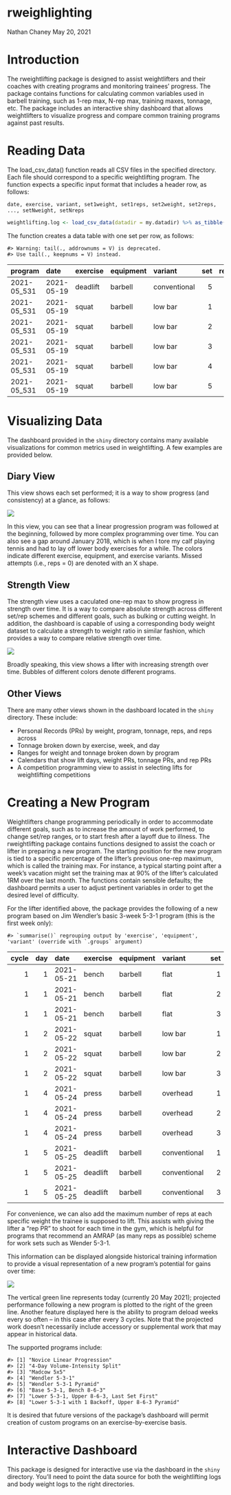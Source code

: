 rweighlighting
================
Nathan Chaney
May 20, 2021

# Introduction

The rweightlifting package is designed to assist weightlifters and their
coaches with creating programs and monitoring trainees’ progress. The
package contains functions for calculating common variables used in
barbell training, such as 1-rep max, N-rep max, training maxes, tonnage,
etc. The package includes an interactive shiny dashboard that allows
weightlifters to visualize progress and compare common training programs
against past results.

# Reading Data

The load\_csv\_data() function reads all CSV files in the specified
directory. Each file should correspond to a specific weightlifting
program. The function expects a specific input format that includes a
header row, as follows:

`date, exercise, variant, set1weight, set1reps, set2weight, set2reps,
..., setNweight, setNreps`

``` r
weightlifting.log <- load_csv_data(datadir = my.datadir) %>% as_tibble()
```

The function creates a data table with one set per row, as follows:

    #> Warning: tail(., addrownums = V) is deprecated.
    #> Use tail(., keepnums = V) instead.

| program      | date       | exercise | equipment | variant      | set | reps | weight |
| :----------- | :--------- | :------- | :-------- | :----------- | --: | ---: | -----: |
| 2021-05\_531 | 2021-05-19 | deadlift | barbell   | conventional |   5 |    2 |    455 |
| 2021-05\_531 | 2021-05-19 | squat    | barbell   | low bar      |   1 |    5 |    320 |
| 2021-05\_531 | 2021-05-19 | squat    | barbell   | low bar      |   2 |    5 |    320 |
| 2021-05\_531 | 2021-05-19 | squat    | barbell   | low bar      |   3 |    5 |    320 |
| 2021-05\_531 | 2021-05-19 | squat    | barbell   | low bar      |   4 |    5 |    320 |
| 2021-05\_531 | 2021-05-19 | squat    | barbell   | low bar      |   5 |    5 |    320 |

# Visualizing Data

The dashboard provided in the `shiny` directory contains many available
visualizations for common metrics used in weightlifting. A few examples
are provided below.

## Diary View

This view shows each set performed; it is a way to show progress (and
consistency) at a glance, as follows:

![](README-sets_reps-1.png)<!-- -->

In this view, you can see that a linear progression program was followed
at the beginning, followed by more complex programming over time. You
can also see a gap around January 2018, which is when I tore my calf
playing tennis and had to lay off lower body exercises for a while. The
colors indicate different exercise, equipment, and exercise variants.
Missed attempts (i.e., reps = 0) are denoted with an X shape.

## Strength View

The strength view uses a caculated one-rep max to show progress in
strength over time. It is a way to compare absolute strength across
different set/rep schemes and different goals, such as bulking or
cutting weight. In addition, the dashboard is capable of using a
corresponding body weight dataset to calculate a strength to weight
ratio in similar fashion, which provides a way to compare relative
strength over time.

![](README-strength_1rm-1.png)<!-- -->

Broadly speaking, this view shows a lifter with increasing strength over
time. Bubbles of different colors denote different programs.

## Other Views

There are many other views shown in the dashboard located in the `shiny`
directory. These include:

  - Personal Records (PRs) by weight, program, tonnage, reps, and reps
    across
  - Tonnage broken down by exercise, week, and day
  - Ranges for weight and tonnage broken down by program
  - Calendars that show lift days, weight PRs, tonnage PRs, and rep PRs
  - A competition programming view to assist in selecting lifts for
    weightlifting competitions

# Creating a New Program

Weightlifters change programming periodically in order to accommodate
different goals, such as to increase the amount of work performed, to
change set/rep ranges, or to start fresh after a layoff due to illness.
The rweightlifting package contains functions designed to assist the
coach or lifter in preparing a new program. The starting position for
the new program is tied to a specific percentage of the lifter’s
previous one-rep maximum, which is called the training max. For
instance, a typical starting point after a week’s vacation might set the
training max at 90% of the lifter’s calculated 1RM over the last month.
The functions contain sensible defaults; the dashboard permits a user to
adjust pertinent variables in order to get the desired level of
difficulty.

For the lifter identified above, the package provides the following of a
new program based on Jim Wendler’s basic 3-week 5-3-1 program (this is
the first week only):

    #> `summarise()` regrouping output by 'exercise', 'equipment', 'variant' (override with `.groups` argument)

| cycle | day | date       | exercise | equipment | variant      | set | reps | percentage | training\_max | weight | max.reps |
| ----: | --: | :--------- | :------- | :-------- | :----------- | --: | ---: | ---------: | ------------: | -----: | -------: |
|     1 |   1 | 2021-05-21 | bench    | barbell   | flat         |   1 |    5 |       0.65 |         267.5 |    175 |       11 |
|     1 |   1 | 2021-05-21 | bench    | barbell   | flat         |   2 |    5 |       0.75 |         267.5 |    200 |       11 |
|     1 |   1 | 2021-05-21 | bench    | barbell   | flat         |   3 |    5 |       0.85 |         267.5 |    225 |       11 |
|     1 |   2 | 2021-05-22 | squat    | barbell   | low bar      |   1 |    5 |       0.65 |         392.0 |    255 |        8 |
|     1 |   2 | 2021-05-22 | squat    | barbell   | low bar      |   2 |    5 |       0.75 |         392.0 |    295 |        8 |
|     1 |   2 | 2021-05-22 | squat    | barbell   | low bar      |   3 |    5 |       0.85 |         392.0 |    335 |        7 |
|     1 |   4 | 2021-05-24 | press    | barbell   | overhead     |   1 |    5 |       0.65 |         199.9 |    130 |        9 |
|     1 |   4 | 2021-05-24 | press    | barbell   | overhead     |   2 |    5 |       0.75 |         199.9 |    150 |        8 |
|     1 |   4 | 2021-05-24 | press    | barbell   | overhead     |   3 |    5 |       0.85 |         199.9 |    170 |        8 |
|     1 |   5 | 2021-05-25 | deadlift | barbell   | conventional |   1 |    5 |       0.65 |         460.9 |    300 |        8 |
|     1 |   5 | 2021-05-25 | deadlift | barbell   | conventional |   2 |    5 |       0.75 |         460.9 |    345 |        8 |
|     1 |   5 | 2021-05-25 | deadlift | barbell   | conventional |   3 |    5 |       0.85 |         460.9 |    390 |       10 |

For convenience, we can also add the maximum number of reps at each
specific weight the trainee is supposed to lift. This assists with
giving the lifter a “rep PR” to shoot for each time in the gym, which is
helpful for programs that recommend an AMRAP (as many reps as possible)
scheme for work sets such as Wender 5-3-1.

This information can be displayed alongside historical training
information to provide a visual representation of a new program’s
potential for gains over time:

![](README-programming_sets_reps-1.png)<!-- -->

The vertical green line represents today (currently 20 May 2021);
projected performance following a new program is plotted to the right of
the green line. Another feature displayed here is the ability to program
deload weeks every so often – in this case after every 3 cycles. Note
that the projected work doesn’t necessarily include accessory or
supplemental work that may appear in historical data.

The supported programs include:

    #> [1] "Novice Linear Progression"                      
    #> [2] "4-Day Volume-Intensity Split"                   
    #> [3] "Madcow 5x5"                                     
    #> [4] "Wendler 5-3-1"                                  
    #> [5] "Wendler 5-3-1 Pyramid"                          
    #> [6] "Base 5-3-1, Bench 8-6-3"                        
    #> [7] "Lower 5-3-1, Upper 8-6-3, Last Set First"       
    #> [8] "Lower 5-3-1 with 1 Backoff, Upper 8-6-3 Pyramid"

It is desired that future versions of the package’s dashboard will
permit creation of custom programs on an exercise-by-exercise basis.

# Interactive Dashboard

This package is designed for interactive use via the dashboard in the
`shiny` directory. You’ll need to point the data source for both the
weightlifting logs and body weight logs to the right directories.
